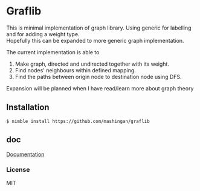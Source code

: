 # Graflib
This is minimal implementation of graph library. Using generic for labelling
and for adding a weight type.  
Hopefully this can be expanded to more generic graph implementation.

The current implementation is able to

1. Make graph, directed and undirected together with its weight.
2. Find nodes' neighbours within defined mapping.
3. Find the paths between origin node to destination node using DFS.

Expansion will be planned when I have read/learn more about graph theory

## Installation

```
$ nimble install https://github.com/mashingan/graflib
```

## doc
[Documentation](https://mashingan.github.io/graflib/htmldocs/graflib.html)

### License
MIT
